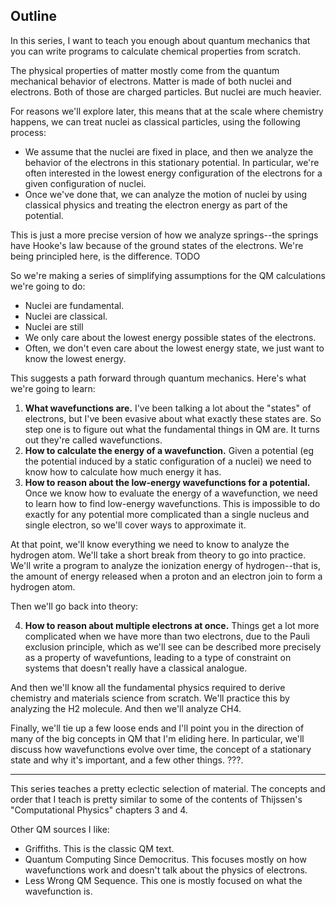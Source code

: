 ## Outline

In this series, I want to teach you enough about quantum mechanics that you can write programs to calculate chemical properties from scratch.

The physical properties of matter mostly come from the quantum mechanical behavior of electrons. Matter is made of both nuclei and electrons. Both of those are charged particles. But nuclei are much heavier.

For reasons we'll explore later, this means that at the scale where chemistry happens, we can treat nuclei as classical particles, using the following process:

- We assume that the nuclei are fixed in place, and then we analyze the behavior of the electrons in this stationary potential. In particular, we're often interested in the lowest energy configuration of the electrons for a given configuration of nuclei.
- Once we've done that, we can analyze the motion of nuclei by using classical physics and treating the electron energy as part of the potential.

This is just a more precise version of how we analyze springs--the springs have Hooke's law because of the ground states of the electrons. We're being principled here, is the difference. TODO

So we're making a series of simplifying assumptions for the QM calculations we're going to do:

- Nuclei are fundamental.
- Nuclei are classical.
- Nuclei are still
- We only care about the lowest energy possible states of the electrons.
- Often, we don't even care about the lowest energy state, we just want to know the lowest energy.

This suggests a path forward through quantum mechanics. Here's what we're going to learn:

1. **What wavefunctions are.** I've been talking a lot about the "states" of electrons, but I've been evasive about what exactly these states are. So step one is to figure out what the fundamental things in QM are. It turns out they're called wavefunctions.
2. **How to calculate the energy of a wavefunction.** Given a potential (eg the potential induced by a static configuration of a nuclei) we need to know how to calculate how much energy it has.
3. **How to reason about the low-energy wavefunctions for a potential.** Once we know how to evaluate the energy of a wavefunction, we need to learn how to find low-energy wavefunctions. This is impossible to do exactly for any potential more complicated than a single nucleus and single electron, so we'll cover ways to approximate it.

At that point, we'll know everything we need to know to analyze the hydrogen atom. We'll take a short break from theory to go into practice. We'll write a program to analyze the ionization energy of hydrogen--that is, the amount of energy released when a proton and an electron join to form a hydrogen atom.

Then we'll go back into theory:

4. **How to reason about multiple electrons at once.** Things get a lot more complicated when we have more than two electrons, due to the Pauli exclusion principle, which as we'll see can be described more precisely as a property of wavefuntions, leading to a type of constraint on systems that doesn't really have a classical analogue.

And then we'll know all the fundamental physics required to derive chemistry and materials science from scratch. We'll practice this by analyzing the H2 molecule. And then we'll analyze CH4.

Finally, we'll tie up a few loose ends and I'll point you in the direction of many of the big concepts in QM that I'm eliding here. In particular, we'll discuss how wavefunctions evolve over time, the concept of a stationary state and why it's important, and a few other things. ???.

----

This series teaches a pretty eclectic selection of material. The concepts and order that I teach is pretty similar to some of the contents of Thijssen's "Computational Physics" chapters 3 and 4.

Other QM sources I like:

- Griffiths. This is the classic QM text.
- Quantum Computing Since Democritus. This focuses mostly on how wavefunctions work and doesn't talk about the physics of electrons.
- Less Wrong QM Sequence. This one is mostly focused on what the wavefunction is.

